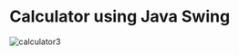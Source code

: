 # Calculator using Java Swing

![calculator3](https://user-images.githubusercontent.com/110068135/190441338-5db48452-5de0-4829-ada8-474c2d924d56.png)
